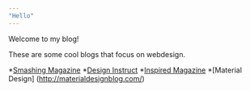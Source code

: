 ```yaml
---
"Hello"
---
```

Welcome to my blog!

These are some cool blogs that focus on webdesign. 

*[Smashing Magazine](https://www.smashingmagazine.com/)
*[Design Instruct](https://www.webpagefx.com/blog/web-design/)
*[Inspired Magazine](https://inspiredm.com/)
*[Material Design] (http://materialdesignblog.com/)




